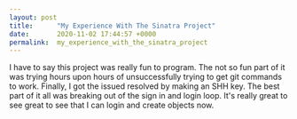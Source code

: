 ```yaml
---
layout: post
title:      "My Experience With The Sinatra Project"
date:       2020-11-02 17:44:57 +0000
permalink:  my_experience_with_the_sinatra_project
---
```



I have to say this project was really fun to program.  The not so fun part of it was trying hours upon hours of unsuccessfully trying to get git commands to work. Finally, I got the issued resolved by making an SHH key. The best part of it all was breaking out of the sign in and login loop. It's really great to see great to see that I can login and create objects now.



